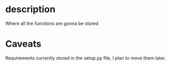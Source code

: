 # description
Where all the functions are gonna be stored

# Caveats
Requirements currently stored in the setup.py file, I plan to move them later.